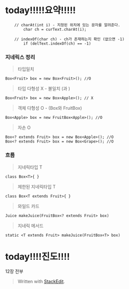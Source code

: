 # today!!!!!요약!!!!!
```
	// charAt(int i) - 지정된 위치에 있는 문자를 알려준다.
		char ch = curText.charAt(i);

	// indexOf(char ch) - ch가 존재하는지 확인 (없으면 -1)
		if (delText.indexOf(ch) == -1)
```

### 지네릭스 정리

> 타입일치

```
Box<Fruit> box = new Box<Fruit>(); //O
```


> 타입 다형성 X  - 불일치 (<Fruit>과 <Apple>)

```
Box<Fruit> box = new Box<Apple>(); // X
```

> 객체 다형성 O -  (Box와 FruitBox)

```
Box<Apple> box = new FruitBox<Apple>(); //O
```

> 자손 O

```
Box<? extends Fruit> box = new Box<Apple>(); //O
Box<? extends Fruit> box = new Box<Grape>(); //O
```

### 흐름

> 지네릭타입 T

```
class Box<T>{ }
```
> 제한된 지네릭타입 T

```
class Box<T extends Fruit>{ }
```
> 와일드 카드

```
Juice makeJuice(FruitBox<? extends Fruit> box)
```
> 지네릭 메서드

```
static <T extends Fruit> makeJuice(FruitBox<T> box)
```
# today!!!!진도!!!!
12장 전부

> Written with [StackEdit](https://stackedit.io/).
<!--stackedit_data:
eyJoaXN0b3J5IjpbLTEyMjk1NjIzNjcsMTY0NzA3NjIyMiwtOT
gzNzU3Mzg0XX0=
-->